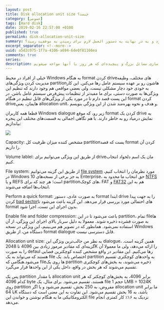 ```yaml
---
layout: post
title: Disk allocation unit size چیست؟
category: [عمومی]
tags: [Hard disk]
date: 2019-02-16 22:57:00 +0100
published: true
permalink: disk-allocation-unit-size
summary: همه ما هر روز مسئول حل مسائلی حیاتی و مهم در سازمان‌هایی هستیم که در آنها مشغول به فعالیتیم. اما چگونه می‌توان مسائل بزرگ و پیچیده را به اجزایی کوچک‌تر شکست و اهمیت اجزایی که برای رسیدن به موفقیت باید حل شوند را سنجید؟ چگونه می‌توان مسائل را به ساده‌ترین شکل ممکن بیان کرد و به در نهایت به دستور العمل لازم برای رسیدن به موفقیت رسید؟
excerpt_separator: <!--more--> 
uuid: a5d2c075-1f7a-4106-a694-6de0f81166ea
comments: true
series: 
description: بررسی چگونگی ارائه مدل‌ها و راه حل‌های ارائه راهکارهای خلاق و نوآورانه در شرکت‌ها و سازمان‌های بزرگ، به جهت ساده سازی مسائل بزرگ و پیچیده‌ای که هر روز با آنها مواجه می‌شویم.
---
```

خیلی از افراد در محیط Windows به هنگام format کردن driveهای مختلف، وظیفه مدیریت کردن ویژگی‌های partitionهاشون رو بر عهده سیستم عامل رها می‌کنن. این کار به خودی خود دچار مشکلی نیست، ولی بعضی مواقعی هم وجود دارند که تنظیم این ویژگی‌ها به صورت دستی، برای ما مفیدتر از تنظیمات پیش‌فرض سیستم عامل باشن. در این پست قصد دارم تا در مورد یکی از ویژگی‌های قابل تنظیم در هنگام format کردن driveهایمان، یعنی <span class="highlight-text">allocation unit</span>، و هدف و نحوه بهره‌مند شدن از این ویژگی بنویسم.

قطعا همه کاربران Windows dialogue زیر رو، که موقع format کردن یک drive به نمایش درمیاد رو به خاطر دارند. با هم نگاهی اجمالی به قسمت‌های مختلف این پنجره بیاندازیم:

<img class="post-image image-responsive" src="https://theskn.github.io/assets/img/2019-03-28/format-dialogue.png"/>

<span class="font-color-white">Capacity: </span>مشخص کننده میزان ظرفیت کل partitionیست که قصد format کردن آن را داریم.

<span class="font-color-white">Volume lablel: </span>از طریق این ویژگی می‌توانیم برای driveمان یک اسم دلخواد انتخاب کنیم.

<span class="font-color-white">File system: </span>از طریق این گزینه می‌توانیم [file system](https://docs.microsoft.com/en-us/windows/desktop/fileio/file-systems) مورد نظرمان را انتخاب کنیم، در Windows 10 به جز برخی از نسخه‌های Enterprise، حق انتخاب ما محدود به [NTFS](https://docs.microsoft.com/en-us/windows-server/storage/file-server/ntfs-overview) و یا REFS است؛ هر چند که برای partitionهای کوچک، FAT و [FAT32](https://support.microsoft.com/en-au/help/154997/description-of-the-fat32-file-system) هم به این انتخاب‌ها اضافه می‌شوند.

<span class="font-color-white">Perform a quick format: </span>به صورت عادی، دستور format ابتدا drive را به جهت پیدا کردن [bad sector](https://www.howtogeek.com/173463/bad-sectors-explained-why-hard-drives-get-bad-sectors-and-what-you-can-do-about-it/)های احتمالی مورد بررسی قرار می‌دهد. این گزینه باعث می‌شود تا format بدون اجرای این تست، اجرا شود.

<span class="font-color-white">Enable file and folder compression: </span>باعث می‌شود تا در این partition، تمام fileها به صورت فشرده ذخیره شوند. معمولا به دلیل سربار بالای اجرای این ویژگی، از آن استفاده نمی‌شود. همانطور که در تصویر هم می‌بینیم، این ویژگی در نسخه Windows دستگاه من، از طریق format dialogue قابل دسترسی نیست.

<span class="font-color-white">Allocation unit size: </span>به نظر من جالب‌ترین ویژگی این dialogue، همین گزینه است. گزینه‌ای که مقادیر مرموز زیادی بین 4096 تا 2048K را ارائه می‌دهد، ولی ما معمولا آن را به صورت defaul رها می‌کنیم. این مقادیر در واقع مشخص کننده کوچکترین فضایی هستند که می‌تواند به یک file اختصاص یابد. یک partition به واحدهای کوچکتری تقسیم می‌شود.هنگامی که fileها روی یک partition ذخیره می‌شوند، به بخش‌های کوچکتری تقسیم می‌شوند که هر بخش در واقع، داخل یکی از این واحدها قرار می‌گیرد.

پس یک partition با مقدار allocation unit برابر 4096، به بخش‌های کوچکتر که هر کدام 4096 byte هستند، تقسیم می‌شود. برای مثال، یک file با حجم 1MB = 1024K روی partition مفروض، به 250 بخش، تقسیم می‌شود و یا اگر allocation unit ما برابر با 64K باشد، به 16 بخش تقسیم می‌شود. این تفاوت به این معنی است که دستگاه الکترومکانیکی ما به هنگام نوشتن و خواندن این file نزدیک به ۱۶٪ کار کمتری انجام می‌دهد.

